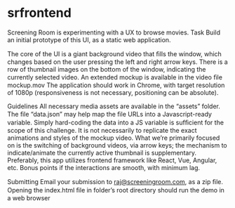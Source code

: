 # srfrontend

Screening Room is experimenting with a UX to browse movies. Task Build an initial prototype of this UI, as a static web application. 

The core of the UI is a giant background video that ﬁlls the window, which changes based on the user pressing the left and right arrow keys. There is a row of thumbnail images on the bottom of the window, indicating the currently selected video. An extended mockup is available in the video ﬁle mockup.mov The application should work in Chrome, with target resolution of 1080p (responsiveness is not necessary, positioning can be absolute). 

Guidelines All necessary media assets are available in the “assets” folder. The ﬁle “data.json” may help map the ﬁle URLs into a Javascript-ready variable. Simply hard-coding the data into a JS variable is sufﬁcient for the scope of this challenge. It is not necessarily to replicate the exact animations and styles of the mockup video. What we’re primarily focused on is the switching of background videos, via arrow keys; the mechanism to indicate/animate the currently active thumbnail is supplementary. Preferably, this app utilizes frontend framework like React, Vue, Angular, etc. Bonus points if the interactions are smooth, with minimum lag. 

Submitting Email your submission to raj@screeningroom.com, as a zip ﬁle. Opening the index.html ﬁle in folder’s root directory should run the demo in a web browser
